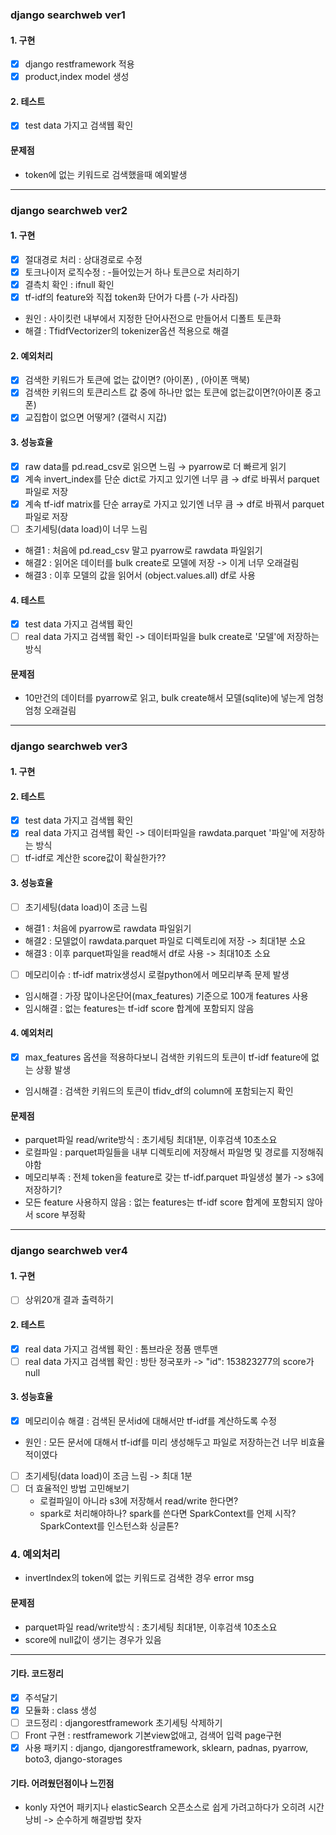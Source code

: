 ### django searchweb ver1 

#### 1. 구현
- [x] django restframework 적용
- [x] product,index model 생성

#### 2. 테스트 
- [x] test data 가지고 검색웹 확인

#### 문제점 
- token에 없는 키워드로 검색했을때 예외발생

--- 

### django searchweb ver2 

#### 1. 구현
- [x]  절대경로 처리 : 상대경로로 수정
- [x]  토크나이저 로직수정 : -들어있는거 하나 토큰으로 처리하기
- [x]  결측치 확인 : ifnull 확인
- [x]  tf-idf의 feature와 직접 token화 단어가 다름 (-가 사라짐) 
- 원인 : 사이킷런 내부에서 지정한 단어사전으로 만들어서 디폴트 토큰화
- 해결 : TfidfVectorizer의 tokenizer옵션 적용으로 해결

#### 2. 예외처리 
- [x]  검색한 키워드가 토큰에 없는 값이면? (아이폰) , (아이폰 맥북)
- [x]  검색한 키워드의 토큰리스트 값 중에 하나만 없는 토큰에 없는값이면?(아이폰 중고폰)
- [x]  교집합이 없으면 어떻게? (갤럭시 지갑)

#### 3. 성능효율
- [x]  raw data를 pd.read_csv로 읽으면 느림  → pyarrow로 더 빠르게 읽기
- [x]  계속 invert_index를 단순 dict로 가지고 있기엔 너무 큼  → df로 바꿔서 parquet파일로 저장
- [x]  계속 tf-idf matrix를 단순 array로 가지고 있기엔 너무 큼 → df로 바꿔서 parquet파일로 저장
- [ ]  초기세팅(data load)이 너무 느림 
- 해결1 : 처음에 pd.read_csv 말고 pyarrow로 rawdata 파일읽기
- 해결2 : 읽어온 데이터를 bulk create로 모델에 저장 -> 이게 너무 오래걸림
- 해결3 : 이후 모델의 값을 읽어서 (object.values.all) df로 사용

#### 4. 테스트
- [x] test data 가지고 검색웹 확인
- [ ] real data 가지고 검색웹 확인 -> 데이터파일을 bulk create로 '모델'에 저장하는 방식

#### 문제점 
- 10만건의 데이터를 pyarrow로 읽고, bulk create해서 모델(sqlite)에 넣는게 엄청엄청 오래걸림

--- 
### django searchweb ver3
#### 1. 구현

#### 2. 테스트
- [x] test data 가지고 검색웹 확인
- [x] real data 가지고 검색웹 확인 -> 데이터파일을 rawdata.parquet '파일'에 저장하는 방식
- [ ] tf-idf로 계산한 score값이 확실한가??

#### 3. 성능효율
- [ ]  초기세팅(data load)이 조금 느림 
- 해결1 : 처음에 pyarrow로 rawdata 파일읽기
- 해결2 : 모델없이 rawdata.parquet 파일로 디렉토리에 저장 -> 최대1분 소요 
- 해결3 : 이후 parquet파일을 read해서 df로 사용 -> 최대10초 소요
- [ ] 메모리이슈 : tf-idf matrix생성시 로컬python에서 메모리부족 문제 발생 
- 임시해결 : 가장 많이나온단어(max_features) 기준으로 100개 features 사용 
- 임시해결 : 없는 features는 tf-idf score 합계에 포함되지 않음

#### 4. 예외처리 
- [x] max_features 옵션을 적용하다보니 검색한 키워드의 토큰이 tf-idf feature에 없는 상황 발생
- 임시해결 : 검색한 키워드의 토큰이 tfidv_df의 column에 포함되는지 확인 

#### 문제점
- parquet파일 read/write방식 : 초기세팅 최대1분, 이후검색 10초소요
- 로컬파일 : parquet파일들을 내부 디렉토리에 저장해서 파일명 및 경로를 지정해줘야함
- 메모리부족 : 전체 token을 feature로 갖는 tf-idf.parquet 파일생성 불가 -> s3에 저장하기?
- 모든 feature 사용하지 않음 :  없는 features는 tf-idf score 합계에 포함되지 않아서 score 부정확

---
### django searchweb ver4
#### 1. 구현
- [ ] 상위20개 결과 출력하기

#### 2. 테스트
- [x] real data 가지고 검색웹 확인 : 톰브라운 정품 맨투맨
- [ ] real data 가지고 검색웹 확인 : 방탄 정국포카 -> "id": 153823277의 score가 null

#### 3. 성능효율
- [x] 메모리이슈 해결 : 검색된 문서id에 대해서만 tf-idf를 계산하도록 수정 
- 원인 : 모든 문서에 대해서 tf-idf를 미리 생성해두고 파일로 저장하는건 너무 비효율적이였다
- [ ] 초기세팅(data load)이 조금 느림 -> 최대 1분 
- [ ] 더 효율적인 방법 고민해보기 
    - 로컬파일이 아니라 s3에 저장해서 read/write 한다면?
    - spark로 처리해야하나? spark를 쓴다면 SparkContext를 언제 시작? SparkContext를 인스턴스화 싱글톤?

### 4. 예외처리
- invertIndex의 token에 없는 키워드로 검색한 경우 error msg

#### 문제점
- parquet파일 read/write방식 : 초기세팅 최대1분, 이후검색 10초소요
- score에 null값이 생기는 경우가 있음 
--- 

#### 기타. 코드정리
- [x] 주석달기
- [x] 모듈화 : class 생성
- [ ] 코드정리 : djangorestframework 초기세팅 삭제하기
- [ ] Front 구현 : restframework 기본view없애고, 검색어 입력 page구현
- [x] 사용 패키지 : django, djangorestframework, sklearn, padnas, pyarrow, boto3, django-storages

#### 기타. 어려웠던점이나 느낀점
- konly 자연어 패키지나 elasticSearch 오픈소스로 쉽게 가려고하다가 오히려 시간낭비 -> 순수하게 해결방법 찾자